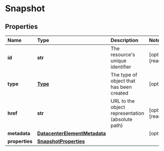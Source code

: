 # Snapshot

## Properties

| Name | Type | Description | Notes |
| :--- | :--- | :--- | :--- |
| **id** | **str** | The resource's unique identifier | \[optional\] \[readonly\] |
| **type** | [**Type**](type.md) | The type of object that has been created | \[optional\] |
| **href** | **str** | URL to the object representation \(absolute path\) | \[optional\] \[readonly\] |
| **metadata** | [**DatacenterElementMetadata**](datacenterelementmetadata.md) |  | \[optional\] |
| **properties** | [**SnapshotProperties**](snapshotproperties.md) |  |  |

